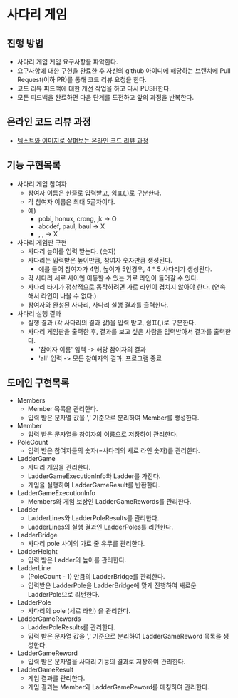 # 사다리 게임
## 진행 방법
* 사다리 게임 게임 요구사항을 파악한다.
* 요구사항에 대한 구현을 완료한 후 자신의 github 아이디에 해당하는 브랜치에 Pull Request(이하 PR)를 통해 코드 리뷰 요청을 한다.
* 코드 리뷰 피드백에 대한 개선 작업을 하고 다시 PUSH한다.
* 모든 피드백을 완료하면 다음 단계를 도전하고 앞의 과정을 반복한다.

## 온라인 코드 리뷰 과정
* [텍스트와 이미지로 살펴보는 온라인 코드 리뷰 과정](https://github.com/nextstep-step/nextstep-docs/tree/master/codereview)

## 기능 구현목록
* 사다리 게임 참여자
    * 참여자 이름은 한줄로 입력받고, 쉼표(,)로 구분한다.
    * 각 참여자 이름은 최대 5글자이다.
    * 예)
        * pobi, honux, crong, jk -> O
        * abcdef, paul, baul -> X
        * , , -> X 
* 사다리 게임판 구현
    * 사다리 높이를 입력 받는다. (숫자)
    * 사다리는 입력받은 높이만큼, 참여자 숫자만큼 생성된다.
        * 예를 들어 참여자가 4명, 높이가 5인경우, 4 * 5 사다리가 생성된다.
    * 각 사다리 세로 사이엔 이동할 수 있는 가로 라인이 들어갈 수 있다.
    * 사다리 타기가 정상적으로 동작하려면 가로 라인이 겹치지 않아야 한다. (연속해서 라인이 나올 수 없다.)
    * 참여자와 완성된 사다리, 사다리 실행 결과를 출력한다. 
* 사다리 실행 결과
    * 실행 결과 (각 사다리의 결과 값)을 입력 받고, 쉼표(,)로 구분한다.
    * 사다리 게임판을 출력한 후, 결과를 보고 싶은 사람을 입력받아서 결과를 출력한다.
        * '참여자 이름' 입력 -> 해당 참여자의 결과
        * 'all' 입력 -> 모든 참여자의 결과. 프로그램 종료
    
## 도메인 구현목록
* Members
    * Member 목록을 관리한다.
    * 입력 받은 문자열 값을 ',' 기준으로 분리하여 Member를 생성한다.
* Member
    * 입력 받은 문자열을 참여자의 이름으로 저장하여 관리한다.
* PoleCount
    * 입력 받은 참여자들의 숫자(=사다리의 세로 라인 숫자)를 관리한다.
* LadderGame
    * 사다리 게임을 관리한다.
    * LadderGameExecutionInfo와 Ladder를 가진다.
    * 게임을 실행하여 LadderGameResult를 반환한다.
* LadderGameExecutionInfo
    * Members와 게임 보상인 LadderGameRewords를 관리한다.
* Ladder
    * LadderLines와 LadderPoleResults를 관리한다.
    * LadderLines의 실행 결과인 LadderPoles를 리턴한다.
* LadderBridge
    * 사다리 pole 사이의 가로 줄 유무를 관리한다.
* LadderHeight
    * 입력 받은 Ladder의 높이를 관리한다.
* LadderLine
    * (PoleCount - 1) 만큼의 LadderBridge를 관리한다.
    * 입력받은 LadderPole을 LadderBridge에 맞게 진행하여 새로운 LadderPole으로 리턴한다.
* LadderPole
    * 사다리의 pole (세로 라인) 을 관리한다. 
* LadderGameRewords
    * LadderPoleResults를 관리한다.
    * 입력 받은 문자열 값을 ',' 기준으로 분리하여 LadderGameReword 목록을 생성한다.
* LadderGameReword
    * 입력 받은 문자열을 사다리 기둥의 결과로 저장하여 관리한다.    
* LadderGameResult
    * 게임 결과를 관리한다.
    * 게임 결과는 Member와 LadderGameReword를 매칭하여 관리한다.